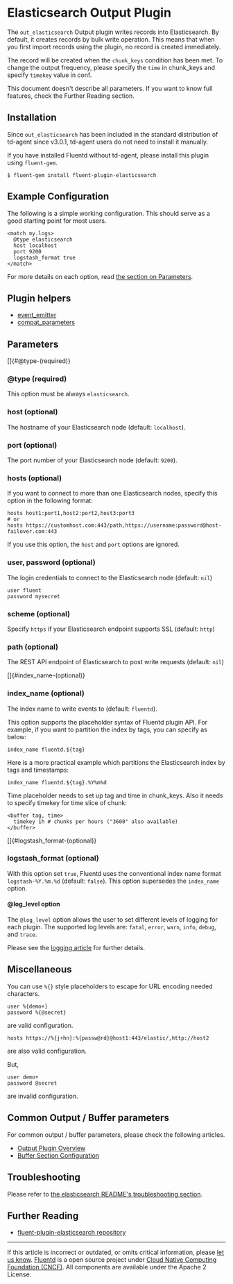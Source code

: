 # Elasticsearch Output Plugin

The `out_elasticsearch` Output plugin writes records into Elasticsearch.
By default, it creates records by bulk write operation. This means that
when you first import records using the plugin, no record is created
immediately.

The record will be created when the `chunk_keys` condition has been met.
To change the output frequency, please specify the `time` in chunk\_keys
and specify `timekey` value in conf.

This document doesn\'t describe all parameters. If you want to know full
features, check the Further Reading section.


## Installation

Since `out_elasticsearch` has been included in the standard distribution
of td-agent since v3.0.1, td-agent users do not need to install it
manually.

If you have installed Fluentd without td-agent, please install this
plugin using `fluent-gem`.

``` {.CodeRay}
$ fluent-gem install fluent-plugin-elasticsearch
```


Example Configuration
---------------------

The following is a simple working configuration. This should serve as a
good starting point for most users.

``` {.CodeRay}
<match my.logs>
  @type elasticsearch
  host localhost
  port 9200
  logstash_format true
</match>
```

For more details on each option, read [the section on
Parameters](#parameters).


Plugin helpers
--------------

-   [event\_emitter](/articles/api-plugin-helper-event_emitter.md)
-   [compat\_parameters](/articles/api-plugin-helper-compat_parameters.md)


Parameters
----------

[]{#@type-(required)}

### \@type (required)

This option must be always `elasticsearch`.


### host (optional)

The hostname of your Elasticsearch node (default: `localhost`).


### port (optional)

The port number of your Elasticsearch node (default: `9200`).


### hosts (optional)

If you want to connect to more than one Elasticsearch nodes, specify
this option in the following format:

``` {.CodeRay}
hosts host1:port1,host2:port2,host3:port3
# or
hosts https://customhost.com:443/path,https://username:password@host-failover.com:443
```

If you use this option, the `host` and `port` options are ignored.


### user, password (optional)

The login credentials to connect to the Elasticsearch node (default:
`nil`)

``` {.CodeRay}
user fluent
password mysecret
```


### scheme (optional)

Specify `https` if your Elasticsearch endpoint supports SSL (default:
`http`)


### path (optional)

The REST API endpoint of Elasticsearch to post write requests (default:
`nil`)

[]{#index_name-(optional)}

### index\_name (optional)

The index name to write events to (default: `fluentd`).

This option supports the placeholder syntax of Fluentd plugin API. For
example, if you want to partition the index by tags, you can specify as
below:

``` {.CodeRay}
index_name fluentd.${tag}
```

Here is a more practical example which partitions the Elasticsearch
index by tags and timestamps:

``` {.CodeRay}
index_name fluentd.${tag}.%Y%m%d
```

Time placeholder needs to set up tag and time in chunk\_keys. Also it
needs to specify timekey for time slice of chunk:

``` {.CodeRay}
<buffer tag, time>
  timekey 1h # chunks per hours ("3600" also available)
</buffer>
```

[]{#logstash_format-(optional)}

### logstash\_format (optional)

With this option set `true`, Fluentd uses the conventional index name
format `logstash-%Y.%m.%d` (default: `false`). This option supersedes
the `index_name` option.

#### \@log\_level option

The `@log_level` option allows the user to set different levels of
logging for each plugin. The supported log levels are: `fatal`, `error`,
`warn`, `info`, `debug`, and `trace`.

Please see the [logging article](/articles/logging.md) for further details.


Miscellaneous
-------------

You can use `%{}` style placeholders to escape for URL encoding needed
characters.

``` {.CodeRay}
user %{demo+}
password %{@secret}
```

are valid configuration.

``` {.CodeRay}
hosts https://%{j+hn}:%{passw@rd}@host1:443/elastic/,http://host2
```

are also valid configuration.

But,

``` {.CodeRay}
user demo+
password @secret
```

are invalid configuration.


Common Output / Buffer parameters
---------------------------------

For common output / buffer parameters, please check the following
articles.

-   [Output Plugin Overview](/articles/output-plugin-overview.md)
-   [Buffer Section Configuration](/articles/buffer-section.md)


Troubleshooting
---------------

Please refer to [the elasticsearch README's troubleshooting
section](https://github.com/uken/fluent-plugin-elasticsearch#troubleshooting).


Further Reading
---------------

-   [fluent-plugin-elasticsearch
    repository](https://github.com/uken/fluent-plugin-elasticsearch)


------------------------------------------------------------------------

If this article is incorrect or outdated, or omits critical information,
please [let us know](https://github.com/fluent/fluentd-docs/issues?state=open).
[Fluentd](http://www.fluentd.org/) is a open source project under [Cloud
Native Computing Foundation (CNCF)](https://cncf.io/). All components
are available under the Apache 2 License.

